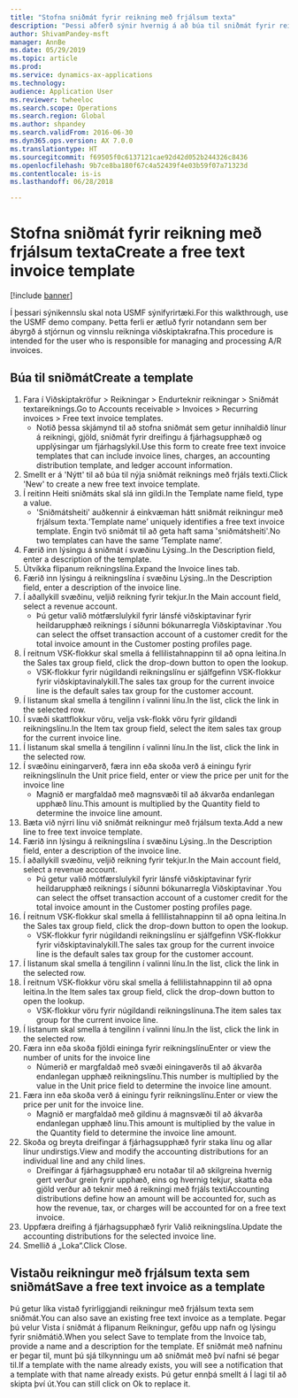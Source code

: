 ```yaml
--- 
title: "Stofna sniðmát fyrir reikning með frjálsum texta"
description: "Þessi aðferð sýnir hvernig á að búa til sniðmát fyrir reikningur með frjálsum texta."
author: ShivamPandey-msft
manager: AnnBe
ms.date: 05/29/2019
ms.topic: article
ms.prod: 
ms.service: dynamics-ax-applications
ms.technology: 
audience: Application User
ms.reviewer: twheeloc
ms.search.scope: Operations
ms.search.region: Global
ms.author: shpandey
ms.search.validFrom: 2016-06-30
ms.dyn365.ops.version: AX 7.0.0
ms.translationtype: HT
ms.sourcegitcommit: f69505f0c6137121cae92d42d052b244326c8436
ms.openlocfilehash: 9b7ce8ba180f67c4a52439f4e03b59f07a71323d
ms.contentlocale: is-is
ms.lasthandoff: 06/28/2018

---
```

# <a name="create-a-free-text-invoice-template"></a><span data-ttu-id="f16c1-103">Stofna sniðmát fyrir reikning með frjálsum texta</span><span class="sxs-lookup"><span data-stu-id="f16c1-103">Create a free text invoice template</span></span>

[!include [banner](../includes/banner.md)]

<span data-ttu-id="f16c1-104">Í þessari sýnikennslu skal nota USMF sýnifyrirtæki.</span><span class="sxs-lookup"><span data-stu-id="f16c1-104">For this walkthrough, use the USMF demo company.</span></span> <span data-ttu-id="f16c1-105">Þetta ferli er ætluð fyrir notandann sem ber ábyrgð á stjórnun og vinnslu reikninga viðskiptakrafna.</span><span class="sxs-lookup"><span data-stu-id="f16c1-105">This procedure is intended for the user who is responsible for managing and processing A/R invoices.</span></span>

## <a name="create-a-template"></a><span data-ttu-id="f16c1-106">Búa til sniðmát</span><span class="sxs-lookup"><span data-stu-id="f16c1-106">Create a template</span></span>

1. <span data-ttu-id="f16c1-107">Fara í Viðskiptakröfur > Reikningar > Endurteknir reikningar > Sniðmát textareiknings.</span><span class="sxs-lookup"><span data-stu-id="f16c1-107">Go to Accounts receivable > Invoices > Recurring invoices > Free text invoice templates.</span></span>
    * <span data-ttu-id="f16c1-108">Notið þessa skjámynd til að stofna sniðmát sem getur innihaldið línur á reikningi, gjöld, sniðmát fyrir dreifingu á fjárhagsupphæð og upplýsingar um fjárhagslykil.</span><span class="sxs-lookup"><span data-stu-id="f16c1-108">Use this form to create free text invoice templates that can include invoice lines, charges, an accounting distribution template, and ledger account information.</span></span>  
2. <span data-ttu-id="f16c1-109">Smellt er á 'Nýtt' til að búa til nýja sniðmát reiknings með frjáls texti.</span><span class="sxs-lookup"><span data-stu-id="f16c1-109">Click 'New' to create a new free text invoice template.</span></span>
3. <span data-ttu-id="f16c1-110">Í reitinn Heiti sniðmáts skal slá inn gildi.</span><span class="sxs-lookup"><span data-stu-id="f16c1-110">In the Template name field, type a value.</span></span>
    * <span data-ttu-id="f16c1-111">'Sniðmátsheiti' auðkennir á einkvæman hátt sniðmát reikningur með frjálsum texta.</span><span class="sxs-lookup"><span data-stu-id="f16c1-111">‘Template name’ uniquely identifies a free text invoice template.</span></span> <span data-ttu-id="f16c1-112">Engin tvö sniðmát til að geta haft sama 'sniðmátsheiti'.</span><span class="sxs-lookup"><span data-stu-id="f16c1-112">No two templates can have the same ‘Template name’.</span></span>  
4. <span data-ttu-id="f16c1-113">Færið inn lýsingu á sniðmát í svæðinu Lýsing..</span><span class="sxs-lookup"><span data-stu-id="f16c1-113">In the Description field, enter a description of the template.</span></span>
5. <span data-ttu-id="f16c1-114">Útvíkka flipanum reikningslína.</span><span class="sxs-lookup"><span data-stu-id="f16c1-114">Expand the Invoice lines tab.</span></span>
6. <span data-ttu-id="f16c1-115">Færið inn lýsingu á reikningslína í svæðinu Lýsing..</span><span class="sxs-lookup"><span data-stu-id="f16c1-115">In the Description field, enter a description of the invoice line.</span></span>
7. <span data-ttu-id="f16c1-116">Í aðallykill svæðinu, veljið reikning fyrir tekjur.</span><span class="sxs-lookup"><span data-stu-id="f16c1-116">In the Main account field, select a revenue account.</span></span>
    * <span data-ttu-id="f16c1-117">Þú getur valið mótfærslulykil fyrir lánsfé viðskiptavinar fyrir heildarupphæð reiknings í síðunni bókunarregla Viðskiptavinar .</span><span class="sxs-lookup"><span data-stu-id="f16c1-117">You can select the offset transaction account of a customer credit for the total invoice amount in the Customer posting profiles page.</span></span>  
8. <span data-ttu-id="f16c1-118">Í reitnum VSK-flokkur skal smella á fellilistahnappinn til að opna leitina.</span><span class="sxs-lookup"><span data-stu-id="f16c1-118">In the Sales tax group field, click the drop-down button to open the lookup.</span></span>
    * <span data-ttu-id="f16c1-119">VSK-flokkur fyrir núgildandi reikningslínu er sjálfgefinn VSK-flokkur fyrir viðskiptavinalykill.</span><span class="sxs-lookup"><span data-stu-id="f16c1-119">The sales tax group for the current invoice line is the default sales tax group for the customer account.</span></span>  
9. <span data-ttu-id="f16c1-120">Í listanum skal smella á tengilinn í valinni línu.</span><span class="sxs-lookup"><span data-stu-id="f16c1-120">In the list, click the link in the selected row.</span></span>
10. <span data-ttu-id="f16c1-121">Í svæði skattflokkur vöru, velja vsk-flokk vöru fyrir gildandi reikningslínu.</span><span class="sxs-lookup"><span data-stu-id="f16c1-121">In the Item tax group field, select the item sales tax group for the current invoice line.</span></span>
11. <span data-ttu-id="f16c1-122">Í listanum skal smella á tengilinn í valinni línu.</span><span class="sxs-lookup"><span data-stu-id="f16c1-122">In the list, click the link in the selected row.</span></span>
12. <span data-ttu-id="f16c1-123">Í svæðinu einingarverð, færa inn eða skoða verð á einingu fyrir reikningslínu</span><span class="sxs-lookup"><span data-stu-id="f16c1-123">In the Unit price field, enter or view the price per unit for the invoice line</span></span>
    * <span data-ttu-id="f16c1-124">Magnið er margfaldað með magnsvæði til að ákvarða endanlegan upphæð línu.</span><span class="sxs-lookup"><span data-stu-id="f16c1-124">This amount is multiplied by the Quantity field to determine the invoice line amount.</span></span>  
13. <span data-ttu-id="f16c1-125">Bæta við nýrri línu við sniðmát reikningur með frjálsum texta.</span><span class="sxs-lookup"><span data-stu-id="f16c1-125">Add a new line to free text invoice template.</span></span>
14. <span data-ttu-id="f16c1-126">Færið inn lýsingu á reikningslína í svæðinu Lýsing..</span><span class="sxs-lookup"><span data-stu-id="f16c1-126">In the Description field, enter a description of the invoice line.</span></span>
15. <span data-ttu-id="f16c1-127">Í aðallykill svæðinu, veljið reikning fyrir tekjur.</span><span class="sxs-lookup"><span data-stu-id="f16c1-127">In the Main account field, select a revenue account.</span></span>
    * <span data-ttu-id="f16c1-128">Þú getur valið mótfærslulykil fyrir lánsfé viðskiptavinar fyrir heildarupphæð reiknings í síðunni bókunarregla Viðskiptavinar .</span><span class="sxs-lookup"><span data-stu-id="f16c1-128">You can select the offset transaction account of a customer credit for the total invoice amount in the Customer posting profiles page.</span></span>  
16. <span data-ttu-id="f16c1-129">Í reitnum VSK-flokkur skal smella á fellilistahnappinn til að opna leitina.</span><span class="sxs-lookup"><span data-stu-id="f16c1-129">In the Sales tax group field, click the drop-down button to open the lookup.</span></span>
    * <span data-ttu-id="f16c1-130">VSK-flokkur fyrir núgildandi reikningslínu er sjálfgefinn VSK-flokkur fyrir viðskiptavinalykill.</span><span class="sxs-lookup"><span data-stu-id="f16c1-130">The sales tax group for the current invoice line is the default sales tax group for the customer account.</span></span>  
17. <span data-ttu-id="f16c1-131">Í listanum skal smella á tengilinn í valinni línu.</span><span class="sxs-lookup"><span data-stu-id="f16c1-131">In the list, click the link in the selected row.</span></span>
18. <span data-ttu-id="f16c1-132">Í reitnum VSK-flokkur vöru skal smella á fellilistahnappinn til að opna leitina.</span><span class="sxs-lookup"><span data-stu-id="f16c1-132">In the Item sales tax group field, click the drop-down button to open the lookup.</span></span>
    * <span data-ttu-id="f16c1-133">VSK-flokkur vöru fyrir núgildandi reikningslínuna.</span><span class="sxs-lookup"><span data-stu-id="f16c1-133">The item sales tax group for the current invoice line.</span></span>  
19. <span data-ttu-id="f16c1-134">Í listanum skal smella á tengilinn í valinni línu.</span><span class="sxs-lookup"><span data-stu-id="f16c1-134">In the list, click the link in the selected row.</span></span>
20. <span data-ttu-id="f16c1-135">Færa inn eða skoða fjöldi eininga fyrir reikningslínu</span><span class="sxs-lookup"><span data-stu-id="f16c1-135">Enter or view the number of units for the invoice line</span></span>
    * <span data-ttu-id="f16c1-136">Númerið er margfaldað með svæði einingaverðs til að ákvarða endanlegan upphæð reikningslínu.</span><span class="sxs-lookup"><span data-stu-id="f16c1-136">This number is multiplied by the value in the Unit price field to determine the invoice line amount.</span></span>  
21. <span data-ttu-id="f16c1-137">Færa inn eða skoða verð á einingu fyrir reikningslínu.</span><span class="sxs-lookup"><span data-stu-id="f16c1-137">Enter or view the price per unit for the invoice line.</span></span> 
    * <span data-ttu-id="f16c1-138">Magnið er margfaldað með gildinu á magnsvæði til að ákvarða endanlegan upphæð línu.</span><span class="sxs-lookup"><span data-stu-id="f16c1-138">This amount is multiplied by the value in the Quantity field to determine the invoice line amount.</span></span>  
22. <span data-ttu-id="f16c1-139">Skoða og breyta dreifingar á fjárhagsupphæð fyrir staka línu og allar línur undirstigs.</span><span class="sxs-lookup"><span data-stu-id="f16c1-139">View and modify the accounting distributions for an individual line and any child lines.</span></span>
    * <span data-ttu-id="f16c1-140">Dreifingar á fjárhagsupphæð eru notaðar til að skilgreina hvernig gert verður grein fyrir upphæð, eins og hvernig tekjur, skatta eða gjöld verður að teknir með á reikningi með frjáls texti</span><span class="sxs-lookup"><span data-stu-id="f16c1-140">Accounting distributions define how an amount will be accounted for, such as how the revenue, tax, or charges will be accounted for on a free text invoice.</span></span>  
23. <span data-ttu-id="f16c1-141">Uppfæra dreifing á fjárhagsupphæð fyrir Valið reikningslína.</span><span class="sxs-lookup"><span data-stu-id="f16c1-141">Update the accounting distributions for the selected invoice line.</span></span>
24. <span data-ttu-id="f16c1-142">Smellið á „Loka“.</span><span class="sxs-lookup"><span data-stu-id="f16c1-142">Click Close.</span></span>

## <a name="save-a-free-text-invoice-as-a-template"></a><span data-ttu-id="f16c1-143">Vistaðu reikningur með frjálsum texta sem sniðmát</span><span class="sxs-lookup"><span data-stu-id="f16c1-143">Save a free text invoice as a template</span></span>
<span data-ttu-id="f16c1-144">Þú getur líka vistað fyrirliggjandi reikningur með frjálsum texta sem sniðmát.</span><span class="sxs-lookup"><span data-stu-id="f16c1-144">You can also save an existing free text invoice as a template.</span></span> <span data-ttu-id="f16c1-145">Þegar þú velur Vista í sniðmát á flipanum Reikningur, gefðu upp nafn og lýsingu fyrir sniðmátið.</span><span class="sxs-lookup"><span data-stu-id="f16c1-145">When you select Save to template from the Invoice tab, provide a name and a description for the template.</span></span> <span data-ttu-id="f16c1-146">Ef sniðmát með nafninu er þegar til, munt þú sjá tilkynningu um að sniðmát með því nafni sé þegar til.</span><span class="sxs-lookup"><span data-stu-id="f16c1-146">If a template with the name already exists, you will see a notification that a template with that name already exists.</span></span> <span data-ttu-id="f16c1-147">Þú getur ennþá smellt á Í lagi til að skipta því út.</span><span class="sxs-lookup"><span data-stu-id="f16c1-147">You can still click on Ok to replace it.</span></span> 

